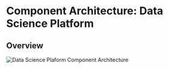 # Component Architecture: Data Science Platform

## Overview

![Data Science Plaform Component Architecture](https://github.com/os-climate/os_c_data_commons/blob/main/images/architecture/Data-Commons-Data-Science-Platform-Component-Architecture.png)
